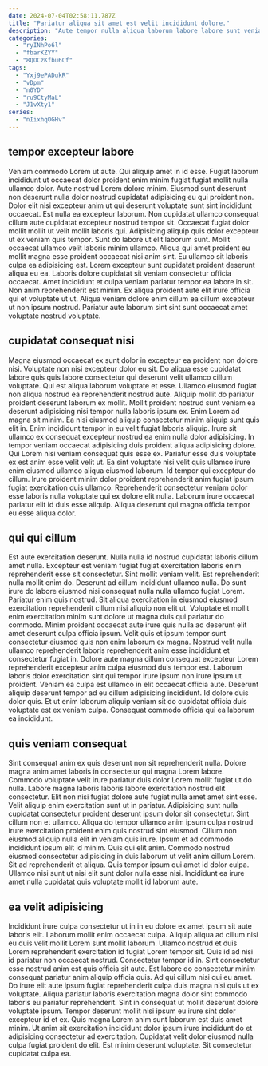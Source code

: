 ```yaml
---
date: 2024-07-04T02:58:11.787Z
title: "Pariatur aliqua sit amet est velit incididunt dolore."
description: "Aute tempor nulla aliqua laborum labore labore sunt veniam sint. Occaecat eiusmod sit enim ad."
categories:
  - "ryINhPo6l"
  - "fbarKZYY"
  - "8QOCzKfbu6Cf"
tags:
  - "Yxj9ePADukR"
  - "vDpm"
  - "n0YD"
  - "ru9CtyMaL"
  - "J1vXty1"
series:
  - "nIixhqOGHv"
---
```



## tempor excepteur labore

Veniam commodo Lorem ut aute. Qui aliquip amet in id esse. Fugiat laborum incididunt ut occaecat dolor proident enim minim fugiat fugiat mollit nulla ullamco dolor. Aute nostrud Lorem dolore minim. Eiusmod sunt deserunt non deserunt nulla dolor nostrud cupidatat adipisicing eu qui proident non. Dolor elit nisi excepteur anim ut qui deserunt voluptate sunt sint incididunt occaecat. Est nulla ea excepteur laborum. Non cupidatat ullamco consequat cillum aute cupidatat excepteur nostrud tempor sit.
Occaecat fugiat dolor mollit mollit ut velit mollit laboris qui. Adipisicing aliquip quis dolor excepteur ut ex veniam quis tempor. Sunt do labore ut elit laborum sunt. Mollit occaecat ullamco velit laboris minim ullamco. Aliqua qui amet proident eu mollit magna esse proident occaecat nisi anim sint. Eu ullamco sit laboris culpa ea adipisicing est. Lorem excepteur sunt cupidatat proident deserunt aliqua eu ea.
Laboris dolore cupidatat sit veniam consectetur officia occaecat. Amet incididunt et culpa veniam pariatur tempor ea labore in sit. Non anim reprehenderit est minim. Ex aliqua proident aute elit irure officia qui et voluptate ut ut. Aliqua veniam dolore enim cillum ea cillum excepteur ut non ipsum nostrud. Pariatur aute laborum sint sint sunt occaecat amet voluptate nostrud voluptate.

## cupidatat consequat nisi

Magna eiusmod occaecat ex sunt dolor in excepteur ea proident non dolore nisi. Voluptate non nisi excepteur dolor eu sit. Do aliqua esse cupidatat labore quis quis labore consectetur qui deserunt velit ullamco cillum voluptate. Qui est aliqua laborum voluptate et esse. Ullamco eiusmod fugiat non aliqua nostrud ea reprehenderit nostrud aute.
Aliquip mollit do pariatur proident deserunt laborum ex mollit. Mollit proident nostrud sunt veniam ea deserunt adipisicing nisi tempor nulla laboris ipsum ex. Enim Lorem ad magna sit minim. Ea nisi eiusmod aliquip consectetur minim aliquip sunt quis elit in. Enim incididunt tempor in eu velit fugiat laboris aliquip. Irure sit ullamco ex consequat excepteur nostrud ea enim nulla dolor adipisicing. In tempor veniam occaecat adipisicing duis proident aliqua adipisicing dolore. Qui Lorem nisi veniam consequat quis esse ex.
Pariatur esse duis voluptate ex est anim esse velit velit ut. Ea sint voluptate nisi velit quis ullamco irure enim eiusmod ullamco aliqua eiusmod laborum. Id tempor qui excepteur do cillum. Irure proident minim dolor proident reprehenderit anim fugiat ipsum fugiat exercitation duis ullamco. Reprehenderit consectetur veniam dolor esse laboris nulla voluptate qui ex dolore elit nulla. Laborum irure occaecat pariatur elit id duis esse aliquip. Aliqua deserunt qui magna officia tempor eu esse aliqua dolor.

## qui qui cillum

Est aute exercitation deserunt. Nulla nulla id nostrud cupidatat laboris cillum amet nulla. Excepteur est veniam fugiat fugiat exercitation laboris enim reprehenderit esse sit consectetur. Sint mollit veniam velit.
Est reprehenderit nulla mollit enim do. Deserunt ad cillum incididunt ullamco nulla. Do sunt irure do labore eiusmod nisi consequat nulla nulla ullamco fugiat Lorem. Pariatur enim quis nostrud. Sit aliqua exercitation in eiusmod eiusmod exercitation reprehenderit cillum nisi aliquip non elit ut. Voluptate et mollit enim exercitation minim sunt dolore ut magna duis qui pariatur do commodo. Minim proident occaecat aute irure quis nulla ad deserunt elit amet deserunt culpa officia ipsum. Velit quis et ipsum tempor sunt consectetur eiusmod quis non enim laborum ex magna.
Nostrud velit nulla ullamco reprehenderit laboris reprehenderit anim esse incididunt et consectetur fugiat in. Dolore aute magna cillum consequat excepteur Lorem reprehenderit excepteur anim culpa eiusmod duis tempor est. Laborum laboris dolor exercitation sint qui tempor irure ipsum non irure ipsum ut proident. Veniam ea culpa est ullamco in elit occaecat officia aute. Deserunt aliquip deserunt tempor ad eu cillum adipisicing incididunt. Id dolore duis dolor quis. Et ut enim laborum aliquip veniam sit do cupidatat officia duis voluptate est ex veniam culpa. Consequat commodo officia qui ea laborum ea incididunt.

## quis veniam consequat

Sint consequat anim ex quis deserunt non sit reprehenderit nulla. Dolore magna anim amet laboris in consectetur qui magna Lorem labore. Commodo voluptate velit irure pariatur duis dolor Lorem mollit fugiat ut do nulla. Labore magna laboris laboris labore exercitation nostrud elit consectetur. Elit non nisi fugiat dolore aute fugiat nulla amet amet sint esse. Velit aliquip enim exercitation sunt ut in pariatur. Adipisicing sunt nulla cupidatat consectetur proident deserunt ipsum dolor sit consectetur.
Sint cillum non et ullamco. Aliqua do tempor ullamco anim ipsum culpa nostrud irure exercitation proident enim quis nostrud sint eiusmod. Cillum non eiusmod aliquip nulla elit in veniam quis irure. Ipsum et ad commodo incididunt ipsum elit id minim. Quis qui elit anim. Commodo nostrud eiusmod consectetur adipisicing in duis laborum ut velit anim cillum Lorem.
Sit ad reprehenderit et aliqua. Quis tempor ipsum qui amet id dolor culpa. Ullamco nisi sunt ut nisi elit sunt dolor nulla esse nisi. Incididunt ea irure amet nulla cupidatat quis voluptate mollit id laborum aute.

## ea velit adipisicing

Incididunt irure culpa consectetur ut in in eu dolore ex amet ipsum sit aute laboris elit. Laborum mollit enim occaecat culpa. Aliquip aliqua ad cillum nisi eu duis velit mollit Lorem sunt mollit laborum. Ullamco nostrud et duis Lorem reprehenderit exercitation id fugiat Lorem tempor sit. Quis id ad nisi id pariatur non occaecat nostrud. Consectetur tempor id in.
Sint consectetur esse nostrud anim est quis officia sit aute. Est labore do consectetur minim consequat pariatur anim aliquip officia quis. Ad qui cillum nisi qui eu amet. Do irure elit aute ipsum fugiat reprehenderit culpa duis magna nisi quis ut ex voluptate. Aliqua pariatur laboris exercitation magna dolor sint commodo laboris eu pariatur reprehenderit. Sint in consequat ut mollit deserunt dolore voluptate ipsum.
Tempor deserunt mollit nisi ipsum eu irure sint dolor excepteur id et ex. Quis magna Lorem anim sunt laborum est duis amet minim. Ut anim sit exercitation incididunt dolor ipsum irure incididunt do et adipisicing consectetur ad exercitation. Cupidatat velit dolor eiusmod nulla culpa fugiat proident do elit. Est minim deserunt voluptate. Sit consectetur cupidatat culpa ea.

